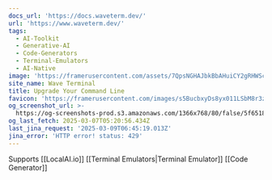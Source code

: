 ```yaml
---
docs_url: 'https://docs.waveterm.dev/'
url: 'https://www.waveterm.dev/'
tags:
  - AI-Toolkit
  - Generative-AI
  - Code-Generators
  - Terminal-Emulators
  - AI-Native
image: 'https://framerusercontent.com/assets/7QpsNGHAJbkBbAHuiCY2gRHWSc.png'
site_name: Wave Terminal
title: Upgrade Your Command Line
favicon: 'https://framerusercontent.com/images/s5BucbxyDs8yx011LSbM8r3zSQ.png'
og_screenshot_url: >-
  https://og-screenshots-prod.s3.amazonaws.com/1366x768/80/false/5f6518998915fa1b46a98f398d9080d2cb9e451778c73790c45d0263541609b7.jpeg
og_last_fetch: 2025-03-07T05:20:56.434Z
last_jina_request: '2025-03-09T06:45:19.013Z'
jina_error: 'HTTP error! status: 429'
---
```

Supports [[LocalAI.io]]
[[Terminal Emulators|Terminal Emulator]]
[[Code Generator]]
